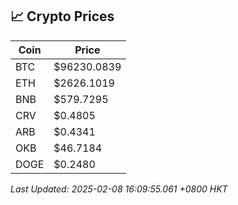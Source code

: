 ## 📈 Crypto Prices

| Coin | Price |
| ---- | ----- |
| BTC | $96230.0839 |
| ETH | $2626.1019 |
| BNB | $579.7295 |
| CRV | $0.4805 |
| ARB | $0.4341 |
| OKB | $46.7184 |
| DOGE | $0.2480 |

_Last Updated: 2025-02-08 16:09:55.061 +0800 HKT_
